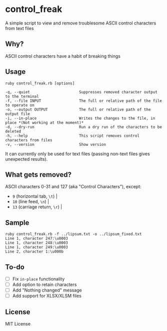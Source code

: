 # control_freak
A simple script to view and remove troublesome ASCII control characters from text files

## Why?
ASCII control characters have a habit of breaking things

## Usage
`ruby control_freak.rb [options]`

```
-q, --quiet                      Suppresses removed character output to the terminal
-f, --file INPUT                 The full or relative path of the file to operate on
-o, --output OUTPUT              The full or relative path of the output file
-i, --in-place                   Writes the changes to the file, in place *(Not working at the moment)*
-d, --dry-run                    Run a dry run of the characters to be deleted
-h, --help                       This script removes control characters from files
-v, --version                    Show version
```

It can currently only be used for text files (passing non-text files gives unexpected results).

## What gets removed?
ASCII characters 0-31 and 127 (aka "Control Characters"), except:
- `9` (horizontal tab, `\t`) |
- `10` (line feed, `\n`) |
- `13` (carriage return, `\r`) |

## Sample
```
ruby control_freak.rb -f ../lipsum.txt -o ../lipsum_fixed.txt
Line 1, character 247:\u0003
Line 1, character 248:\u0003
Line 1, character 249:\u0003
Line 2, character 1:\u000b
```

## To-do
- [ ] Fix `in-place` functionality
- [ ] Add option to retain characters
- [ ] Add "Nothing changed" message
- [ ] Add support for XLSX/XLSM files

## License
MIT License
